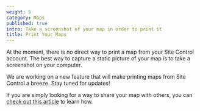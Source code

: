 ```yaml
---
weight: 5
category: Maps
published: true
intro: Take a screenshot of your map in order to print it
title: Print Your Maps
---
```

At the moment, there is no direct way to print a map from your Site Control account. The best way to capture a static picture of your map is to take a screenshot on your computer.

We are working on a new feature that will make printing maps from Site Control a breeze. Stay tuned for updates!

If you are simply looking for a way to share your map with others, you can [check out this article](https://sitecontrol.us/support/Share-a-Map) to learn how.
